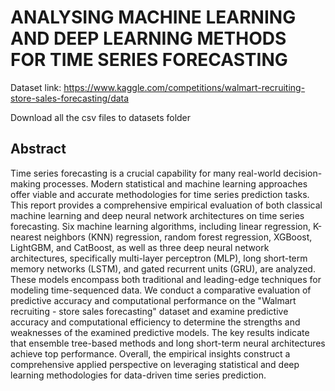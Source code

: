 ﻿# ANALYSING MACHINE LEARNING AND DEEP LEARNING METHODS FOR TIME SERIES FORECASTING

Dataset link: https://www.kaggle.com/competitions/walmart-recruiting-store-sales-forecasting/data

Download all the csv files to datasets folder

## Abstract
Time series forecasting is a crucial capability for many real-world decision-making processes. Modern statistical and machine learning approaches offer viable and accurate methodologies for time series prediction tasks. This report provides a comprehensive empirical evaluation of both classical machine learning and deep neural network architectures on time series forecasting. Six machine learning algorithms, including linear regression, K-nearest neighbors (KNN) regression, random forest regression, XGBoost, LightGBM, and CatBoost, as well as three deep neural network architectures, specifically multi-layer perceptron (MLP), long short-term memory networks (LSTM), and gated recurrent units (GRU), are analyzed. These models encompass both traditional and leading-edge techniques for modeling time-sequenced data. We conduct a comparative evaluation of predictive accuracy and computational performance on the "Walmart recruiting - store sales forecasting" dataset and examine predictive accuracy and computational efficiency to determine the strengths and weaknesses of the examined predictive models. The key results indicate that ensemble tree-based methods and long short-term neural architectures achieve top performance. Overall, the empirical insights construct a comprehensive applied perspective on leveraging statistical and deep learning methodologies for data-driven time series prediction.